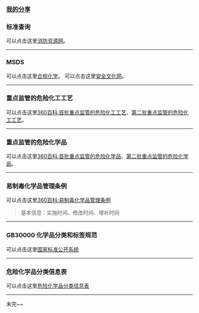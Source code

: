 ### [我的分享](share.md)
### 标准查询
可以点击这里[消防资源网](http://gf.1190119.com/)。

---

### MSDS
可以点击这里[合规化学](http://www.hgmsds.com/free-msds)。
可以点击这里[安全文化网](http://msds.anquan.com.cn/)。

---

### 重点监管的危险化工工艺
可以点击这里[360百科:首批重点监管的危险化工工艺](https://baike.so.com/doc/25807214-26947875.html)、[第二批重点监管的危险化工工艺](https://baike.so.com/doc/9168883-9502084.html)。

----

### 重点监管的危险化学品
可以点击这里[360百科:首批重点监管的危险化学品](https://baike.so.com/doc/24526052-25384793.html)、[第二批重点监管的危险化学品](https://baike.so.com/doc/25878299-27028293.html)。

---

### 易制毒化学品管理条例
可以点击这里[360百科:易制毒化学品管理条例](https://baike.so.com/doc/2593316-2738383.html)
> 基本信息：实施时间、修改时间、增补时间

---

### GB30000 化学品分类和标签规范 
可以点击这里[国家标准公开系统](http://dwz.date/aKNk)

---

### 危险化学品分类信息表 
可以点击这里[危险化学品分类信息表](http://www.somsds.com/whpfl.htm)

---
未完~~

